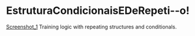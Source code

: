# EstruturaCondicionaisEDeRepeti--o!
[Screenshot_1](https://user-images.githubusercontent.com/52748492/231501128-69c8710d-df27-483d-a8ca-4f7e57f1a54a.png)
Training logic with repeating structures and conditionals.
